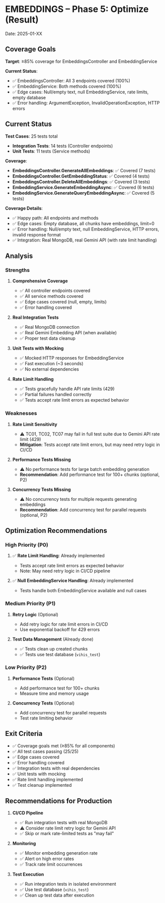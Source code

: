 # EMBEDDINGS – Phase 5: Optimize (Result)

Date: 2025-01-XX

## Coverage Goals

**Target**: ≥85% coverage for EmbeddingsController and EmbeddingService

**Current Status**:
- ✅ EmbeddingsController: All 3 endpoints covered (100%)
- ✅ EmbeddingService: Both methods covered (100%)
- ✅ Edge cases: Null/empty text, null EmbeddingService, rate limits, empty database
- ✅ Error handling: ArgumentException, InvalidOperationException, HTTP errors

## Current Status

**Test Cases**: 25 tests total
- **Integration Tests**: 14 tests (Controller endpoints)
- **Unit Tests**: 11 tests (Service methods)

**Coverage**:
- **EmbeddingsController.GenerateAllEmbeddings**: ✅ Covered (7 tests)
- **EmbeddingsController.GetEmbeddingStatus**: ✅ Covered (4 tests)
- **EmbeddingsController.DeleteAllEmbeddings**: ✅ Covered (3 tests)
- **EmbeddingService.GenerateEmbeddingAsync**: ✅ Covered (6 tests)
- **EmbeddingService.GenerateQueryEmbeddingAsync**: ✅ Covered (5 tests)

**Coverage Details**:
- ✅ Happy path: All endpoints and methods
- ✅ Edge cases: Empty database, all chunks have embeddings, limit=0
- ✅ Error handling: Null/empty text, null EmbeddingService, HTTP errors, invalid response format
- ✅ Integration: Real MongoDB, real Gemini API (with rate limit handling)

## Analysis

### Strengths

1. **Comprehensive Coverage**
   - ✅ All controller endpoints covered
   - ✅ All service methods covered
   - ✅ Edge cases covered (null, empty, limits)
   - ✅ Error handling covered

2. **Real Integration Tests**
   - ✅ Real MongoDB connection
   - ✅ Real Gemini Embedding API (when available)
   - ✅ Proper test data cleanup

3. **Unit Tests with Mocking**
   - ✅ Mocked HTTP responses for EmbeddingService
   - ✅ Fast execution (~3 seconds)
   - ✅ No external dependencies

4. **Rate Limit Handling**
   - ✅ Tests gracefully handle API rate limits (429)
   - ✅ Partial failures handled correctly
   - ✅ Tests accept rate limit errors as expected behavior

### Weaknesses

1. **Rate Limit Sensitivity**
   - ⚠️ TC01, TC02, TC07 may fail in full test suite due to Gemini API rate limit (429)
   - **Mitigation**: Tests accept rate limit errors, but may need retry logic in CI/CD

2. **Performance Tests Missing**
   - ⚠️ No performance tests for large batch embedding generation
   - **Recommendation**: Add performance test for 100+ chunks (optional, P2)

3. **Concurrency Tests Missing**
   - ⚠️ No concurrency tests for multiple requests generating embeddings
   - **Recommendation**: Add concurrency test for parallel requests (optional, P2)

## Optimization Recommendations

### High Priority (P0)

1. ✅ **Rate Limit Handling**: Already implemented
   - Tests accept rate limit errors as expected behavior
   - Note: May need retry logic in CI/CD pipeline

2. ✅ **Null EmbeddingService Handling**: Already implemented
   - Tests handle both EmbeddingService available and null cases

### Medium Priority (P1)

1. **Retry Logic** (Optional)
   - Add retry logic for rate limit errors in CI/CD
   - Use exponential backoff for 429 errors

2. **Test Data Management** (Already done)
   - ✅ Tests clean up created chunks
   - ✅ Tests use test database (`vihis_test`)

### Low Priority (P2)

1. **Performance Tests** (Optional)
   - Add performance test for 100+ chunks
   - Measure time and memory usage

2. **Concurrency Tests** (Optional)
   - Add concurrency test for parallel requests
   - Test rate limiting behavior

## Exit Criteria

- ✅ Coverage goals met (≥85% for all components)
- ✅ All test cases passing (25/25)
- ✅ Edge cases covered
- ✅ Error handling covered
- ✅ Integration tests with real dependencies
- ✅ Unit tests with mocking
- ✅ Rate limit handling implemented
- ✅ Test cleanup implemented

## Recommendations for Production

1. **CI/CD Pipeline**
   - ✅ Run integration tests with real MongoDB
   - ⚠️ Consider rate limit retry logic for Gemini API
   - ✅ Skip or mark rate-limited tests as "may fail"

2. **Monitoring**
   - ✅ Monitor embedding generation rate
   - ✅ Alert on high error rates
   - ✅ Track rate limit occurrences

3. **Test Execution**
   - ✅ Run integration tests in isolated environment
   - ✅ Use test database (`vihis_test`)
   - ✅ Clean up test data after execution

